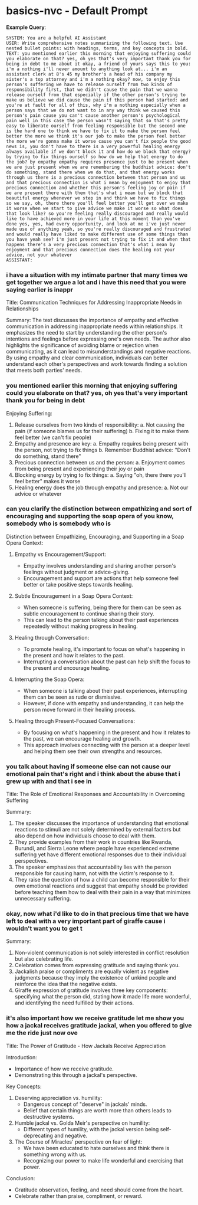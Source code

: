 # basics-nvc - Default Prompt
**Example Query**:
```
SYSTEM: You are a helpful AI Assistant
USER: Write comprehensive notes summarizing the following text. Use nested bullet points: with headings, terms, and key concepts in bold. TEXT: you mentioned earlier this morning that enjoying suffering could you elaborate on that? yes, oh yes that's very important thank you for being in debt to me about it okay, a friend of yours says this to you: i'm a nothing i'll never amount to anything look at... i'm an assistant clerk at 8's 45 my brother's a head of his company my sister's a top attorney and i'm a nothing okay? now, to enjoy this person's suffering we have to release ourself from two kinds of responsibility first, that we didn't cause the pain that we wanna release ourself from that especially if the other person's trying to make us believe we did cause the pain if this person had started: and you're at fault for all of this, why i'm a nothing especially when a person says that we do not want to in any way think we caused this person's pain cause you can't cause another person's psychological pain well in this case the person wasn't saying that so that's pretty easy to liberate ourself from feeling responsible but the second one is the hard one to think we have to fix it to make the person feel better the more we think it's our job to make the person feel better the more we're gonna make it worse cause you can't fix people the good news is, you don't have to there is a very powerful healing energy always available if we don't block it and how do we block that energy? by trying to fix things ourself so how do we help that energy to do the job? by empathy empathy requires presence just to be present when we are just present when we are remembering the buddhist advice: don't do something, stand there when we do that, and that energy works through us there is a precious connection between that person and us and that precious connection is what i mean by enjoyment to enjoy that precious connection and whether this person's feeling joy or pain if we are present there with them that's what i mean but we block that beautiful energy whenever we step in and think we have to fix things so we say, oh, there there you'll feel better you'll get over we make it worse when we start to give advice we make it worse so what does that look like? so you're feeling really discouraged and really would like to have achieved more in your life at this moment than you've done yes, yes, had every opportunity, and look at me i've just never made use of anything yeah, so you're really discouraged and frustrated and would really have liked to make different use of some things than you have yeah see? i'm just present not trying to fix it and when that happens there's a very precious connection that's what i mean by enjoyment and that precious connection does the healing not your advice, not your whatever
ASSISTANT: 
```

### i have a situation with my intimate partner that many times we get together we argue a lot and i have this need that you were saying earlier is inappr

Title: Communication Techniques for Addressing Inappropriate Needs in Relationships

Summary: The text discusses the importance of empathy and effective communication in addressing inappropriate needs within relationships. It emphasizes the need to start by understanding the other person's intentions and feelings before expressing one's own needs. The author also highlights the significance of avoiding blame or rejection when communicating, as it can lead to misunderstandings and negative reactions. By using empathy and clear communication, individuals can better understand each other's perspectives and work towards finding a solution that meets both parties' needs.

### you mentioned earlier this morning that enjoying suffering could you elaborate on that? yes, oh yes that's very important thank you for being in debt 

Enjoying Suffering:
1. Release ourselves from two kinds of responsibility:
   a. Not causing the pain (if someone blames us for their suffering)
   b. Fixing it to make them feel better (we can't fix people)
2. Empathy and presence are key:
   a. Empathy requires being present with the person, not trying to fix things
   b. Remember Buddhist advice: \"Don't do something, stand there\"
3. Precious connection between us and the person:
   a. Enjoyment comes from being present and experiencing their joy or pain
4. Blocking energy by trying to fix things:
   a. Saying \"oh, there there you'll feel better\" makes it worse
5. Healing energy does the job through empathy and presence:
   a. Not our advice or whatever

### can you clarify the distinction between empathizing and sort of encouraging and supporting the soap opera of you know, somebody who is somebody who is

Distinction between Empathizing, Encouraging, and Supporting in a Soap Opera Context:

1. Empathy vs Encouragement/Support:
   - Empathy involves understanding and sharing another person's feelings without judgment or advice-giving.
   - Encouragement and support are actions that help someone feel better or take positive steps towards healing.

2. Subtle Encouragement in a Soap Opera Context:
   - When someone is suffering, being there for them can be seen as subtle encouragement to continue sharing their story.
   - This can lead to the person talking about their past experiences repeatedly without making progress in healing.

3. Healing through Conversation:
   - To promote healing, it's important to focus on what's happening in the present and how it relates to the past.
   - Interrupting a conversation about the past can help shift the focus to the present and encourage healing.

4. Interrupting the Soap Opera:
   - When someone is talking about their past experiences, interrupting them can be seen as rude or dismissive.
   - However, if done with empathy and understanding, it can help the person move forward in their healing process.

5. Healing through Present-Focused Conversations:
   - By focusing on what's happening in the present and how it relates to the past, we can encourage healing and growth.
   - This approach involves connecting with the person at a deeper level and helping them see their own strengths and resources.

### you talk about having if someone else can not cause our emotional pain that's right and i think about the abuse that i grew up with and that i see in 

Title: The Role of Emotional Responses and Accountability in Overcoming Suffering

Summary:
1. The speaker discusses the importance of understanding that emotional reactions to stimuli are not solely determined by external factors but also depend on how individuals choose to deal with them.
2. They provide examples from their work in countries like Rwanda, Burundi, and Sierra Leone where people have experienced extreme suffering yet have different emotional responses due to their individual perspectives.
3. The speaker emphasizes that accountability lies with the person responsible for causing harm, not with the victim's response to it.
4. They raise the question of how a child can become responsible for their own emotional reactions and suggest that empathy should be provided before teaching them how to deal with their pain in a way that minimizes unnecessary suffering.

### okay, now what i'd like to do in that precious time that we have left to deal with a very important part of giraffe cause i wouldn't want you to get t

Summary:

1. Non-violent communication is not solely interested in conflict resolution but also celebrating life.
2. Celebration comes from expressing gratitude and saying thank you.
3. Jackalish praise or compliments are equally violent as negative judgments because they imply the existence of unkind people and reinforce the idea that the negative exists.
4. Giraffe expression of gratitude involves three key components: specifying what the person did, stating how it made life more wonderful, and identifying the need fulfilled by their actions.

### it's also important how we receive gratitude let me show you how a jackal receives gratitude jackal, when you offered to give me the ride just now ove

Title: The Power of Gratitude - How Jackals Receive Appreciation

Introduction:
- Importance of how we receive gratitude.
- Demonstrating this through a jackal's perspective.

Key Concepts:
1. Deserving appreciation vs. humility:
   - Dangerous concept of \"deserve\" in jackals' minds.
   - Belief that certain things are worth more than others leads to destructive systems.
2. Humble jackal vs. Golda Meir's perspective on humility:
   - Different types of humility, with the jackal version being self-deprecating and negative.
3. The Course of Miracles' perspective on fear of light:
   - We have been educated to hate ourselves and think there is something wrong with us.
   - Recognizing our power to make life wonderful and exercising that power.

Conclusion:
- Gratitude observation, feeling, and need should come from the heart.
- Celebrate rather than praise, compliment, or reward.
